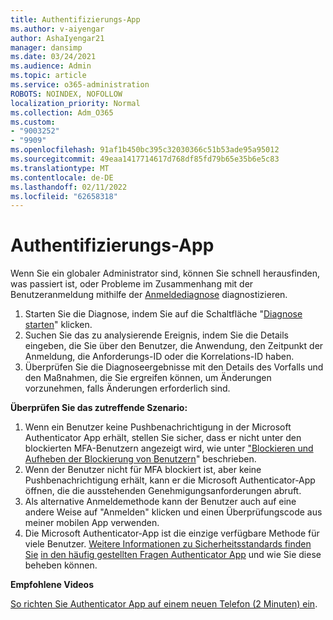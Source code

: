 ```yaml
---
title: Authentifizierungs-App
ms.author: v-aiyengar
author: AshaIyengar21
manager: dansimp
ms.date: 03/24/2021
ms.audience: Admin
ms.topic: article
ms.service: o365-administration
ROBOTS: NOINDEX, NOFOLLOW
localization_priority: Normal
ms.collection: Adm_O365
ms.custom:
- "9003252"
- "9909"
ms.openlocfilehash: 91af1b450bc395c32030366c51b53ade95a95012
ms.sourcegitcommit: 49eaa1417714617d768df85fd79b65e35b6e5c83
ms.translationtype: MT
ms.contentlocale: de-DE
ms.lasthandoff: 02/11/2022
ms.locfileid: "62658318"
---
```

# <a name="authentication-app"></a>Authentifizierungs-App

Wenn Sie ein globaler Administrator sind, können Sie schnell herausfinden, was passiert ist, oder Probleme im Zusammenhang mit der Benutzeranmeldung mithilfe der [Anmeldediagnose](https://ms.portal.azure.com/microsoft.onmicrosoft.com?loginHint=shhada@microsoft.com#blade/Microsoft_AAD_IAM/ActiveDirectoryMenuBlade/diagnose/symptomId/ms_aad_dxp_signin_caDiagnoseAndSolveSummarySymptom) diagnostizieren.

1. Starten Sie die Diagnose, indem Sie auf die Schaltfläche "[Diagnose starten](https://portal.azure.com/#blade/Microsoft_AAD_IAM/ActiveDirectoryMenuBlade/diagnose/symptomId/ms_aad_dxp_signin_caDiagnoseAndSolveSummarySymptom)" klicken. 
1. Suchen Sie das zu analysierende Ereignis, indem Sie die Details eingeben, die Sie über den Benutzer, die Anwendung, den Zeitpunkt der Anmeldung, die Anforderungs-ID oder die Korrelations-ID haben.
1. Überprüfen Sie die Diagnoseergebnisse mit den Details des Vorfalls und den Maßnahmen, die Sie ergreifen können, um Änderungen vorzunehmen, falls Änderungen erforderlich sind.

**Überprüfen Sie das zutreffende Szenario:**

1. Wenn ein Benutzer keine Pushbenachrichtigung in der Microsoft Authenticator App erhält, stellen Sie sicher, dass er nicht unter den blockierten MFA-Benutzern angezeigt wird, wie unter ["Blockieren und Aufheben der Blockierung von Benutzern](https://portal.azure.com/#blade/Microsoft_AAD_IAM/ActiveDirectoryMenuBlade/diagnose/symptomId/ms_aad_dxp_signin_caDiagnoseAndSolveSummarySymptom)" beschrieben.
1. Wenn der Benutzer nicht für MFA blockiert ist, aber keine Pushbenachrichtigung erhält, kann er die Microsoft Authenticator-App öffnen, die die ausstehenden Genehmigungsanforderungen abruft.
1. Als alternative Anmeldemethode kann der Benutzer auch auf eine andere Weise auf "Anmelden" klicken und einen Überprüfungscode aus meiner mobilen App verwenden.
1. Die Microsoft Authenticator-App ist die einzige verfügbare Methode für viele Benutzer. [Weitere Informationen zu Sicherheitsstandards finden Sie](https://docs.microsoft.com/azure/active-directory/fundamentals/concept-fundamentals-security-defaults) [in den häufig gestellten Fragen Authenticator App](https://docs.microsoft.com/azure/active-directory/user-help/user-help-auth-app-faq) und wie Sie diese beheben können.
 
**Empfohlene Videos**

[So richten Sie Authenticator App auf einem neuen Telefon (2 Minuten) ein](https://go.microsoft.com/fwlink/?linkid=2158163&clcid=0x409).
